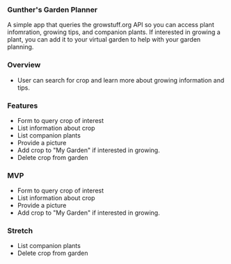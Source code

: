 ### Gunther's Garden Planner

A simple app that queries the growstuff.org API so you can access plant infomration, growing tips, and companion plants. If interested in growing a plant, you can add it to your virtual garden to help with your garden planning.

### Overview
* User can search for crop and learn more about growing information and tips.

### Features
* Form to query crop of interest
* List information about crop
* List companion plants
* Provide a picture
* Add crop to "My Garden" if interested in growing.
* Delete crop from garden

### MVP
* Form to query crop of interest
* List information about crop
* Provide a picture
* Add crop to "My Garden" if interested in growing.

### Stretch
* List companion plants
* Delete crop from garden
